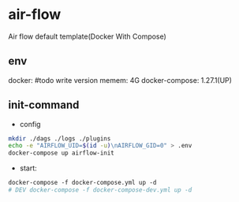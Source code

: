 # air-flow
Air flow default template(Docker With Compose)

## env
docker: #todo write version
  memem: 4G
docker-compose: 1.27.1(UP)

## init-command
- config
```sh
mkdir ./dags ./logs ./plugins
echo -e "AIRFLOW_UID=$(id -u)\nAIRFLOW_GID=0" > .env
docker-compose up airflow-init
```

- start: 
```sh
docker-compose -f docker-compose.yml up -d
# DEV docker-compose -f docker-compose-dev.yml up -d
```
